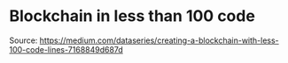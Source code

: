 # Blockchain in less than 100 code

Source: https://medium.com/dataseries/creating-a-blockchain-with-less-100-code-lines-7168849d687d

